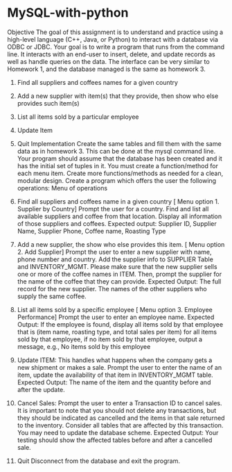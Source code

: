 # MySQL-with-python

Objective
The goal of this assignment is to understand and practice using a high-level language (C++, Java, or Python) to interact with a database via ODBC or JDBC. Your goal is to write a program that runs from the command line. It interacts with an end-user to insert, delete, and update records as well as handle queries on the data. The interface can be very similar to Homework 1, and the database managed is the same as homework 3.

1) Find all suppliers and coffees names for a given country
2) Add a new supplier with item(s) that they provide, then show who else provides such item(s)
3) List all items sold by a particular employee
4) Update Item
5) Quit
Implementation
Create the same tables and fill them with the same data as in homework 3. This can be done at the mysql command line. Your program should assume that the database has been created and it has the initial set of tuples in it. You must create a function/method for each menu item. Create more functions/methods as needed for a clean, modular design. Create a program which offers the user the following operations:
Menu of operations

1) Find all suppliers and coffees name in a given country [ Menu option 1. Supplier by Country] Prompt the user for a country. Find and list all available suppliers and coffee from that location. Display all information of those suppliers and coffees.
Expected output:
Supplier ID, Supplier Name, Supplier Phone, Coffee name, Roasting Type
2) Add a new supplier, the show who else provides this item. [ Menu option 2. Add Supplier] Prompt the user to enter a new supplier with name, phone number and country. Add the supplier info to SUPPLIER Table and INVENTORY_MGMT. Please make sure that the new supplier sells one or more of the coffee names in ITEM. Then, prompt the supplier for the name of the coffee that they can provide.
Expected Output:
The full record for the new supplier.
The names of the other suppliers who supply the same coffee.
3) List all items sold by a specific employee [ Menu option 3. Employee Performance] Prompt the user to enter an employee name.
Expected Output:
If the employee is found, display all items sold by that employee that is (item name, roasting type, and total sales per item) for all items sold by that employee, if no item sold by that employee, output a message, e.g., No items sold by this employee

4) Update ITEM: This handles what happens when the company gets a new shipment or makes a sale. Prompt the user to enter the name of an item, update the availability of that item in INVENTORY_MGMT table.
Expected Output:
The name of the item and the quantity before and after the update.

5) Cancel Sales: 
Prompt the user to enter a Transaction ID to cancel sales. It is important to note that you should not delete any transactions, but they should be indicated as cancelled and the items in that sale returned to the inventory. Consider all tables that are affected by this transaction. You may need to update the database scheme.
Expected Output:
Your testing should show the affected tables before and after a cancelled sale.

6) Quit
Disconnect from the database and exit the program.
